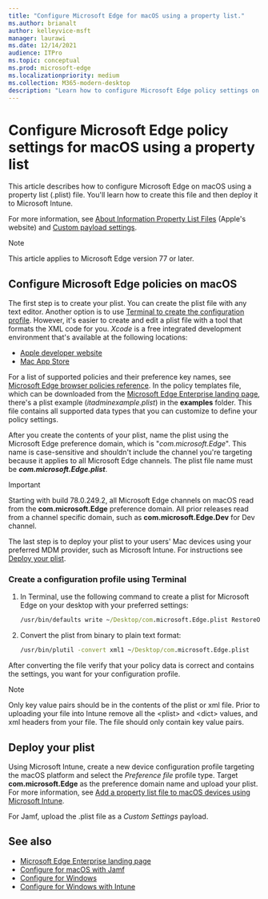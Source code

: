 ```yaml
---
title: "Configure Microsoft Edge for macOS using a property list."
ms.author: brianalt
author: kelleyvice-msft
manager: laurawi
ms.date: 12/14/2021
audience: ITPro
ms.topic: conceptual
ms.prod: microsoft-edge
ms.localizationpriority: medium
ms.collection: M365-modern-desktop
description: "Learn how to configure Microsoft Edge policy settings on macOS using a property list that you can deploy to Microsoft Intune."
---
```


# Configure Microsoft Edge policy settings for macOS using a property list

This article describes how to configure Microsoft Edge on macOS using a property list (\.plist) file. You'll learn how to create this file and then deploy it to Microsoft Intune.

For more information, see [About Information Property List Files](https://developer.apple.com/library/archive/documentation/General/Reference/InfoPlistKeyReference/Articles/AboutInformationPropertyListFiles.html) (Apple's website) and [Custom payload settings](https://support.apple.com/guide/mdm/custom-mdm9abbdbe7/1/web/1).

> [!NOTE]
> This article applies to Microsoft Edge version 77 or later.

## Configure Microsoft Edge policies on macOS

The first step is to create your plist. You can create the plist file with any text editor. Another option is to use [Terminal to create the configuration profile](#create-a-configuration-profile-using-terminal). However, it's easier to create and edit a plist file with a tool that formats the XML code for you. *Xcode* is a free integrated development environment that's available at the following locations:

- [Apple developer website](https://developer.apple.com/xcode/)
- [Mac App Store](https://apps.apple.com/app/xcode/id497799835?mt=12)

For a list of supported policies and their preference key names, see [Microsoft Edge browser policies reference](./microsoft-edge-policies.md). In the policy templates file, which can be downloaded from the [Microsoft Edge Enterprise landing page](https://aka.ms/EdgeEnterprise), there's a plist example (*itadminexample.plist*) in the **examples** folder. This file contains all supported data types that you can customize to define your policy settings.

After you create the contents of your plist, name the plist using the Microsoft Edge preference domain, which is "*com.microsoft.Edge*". This name is case-sensitive and shouldn't include the channel you're targeting because it applies to all Microsoft Edge channels. The plist file name must be **_com.microsoft.Edge.plist_**.

> [!IMPORTANT]
> Starting with build 78.0.249.2, all Microsoft Edge channels on macOS read from the **com.microsoft.Edge** preference domain. All prior releases read from a channel specific domain, such as **com.microsoft.Edge.Dev** for Dev channel.

The last step is to deploy your plist to your users' Mac devices using your preferred MDM provider, such as Microsoft Intune. For instructions see [Deploy your plist](#deploy-your-plist).

### Create a configuration profile using Terminal

1. In Terminal, use the following command to create a plist for Microsoft Edge on your desktop with your preferred settings:

   ```cmd
   /usr/bin/defaults write ~/Desktop/com.microsoft.Edge.plist RestoreOnStartup -int 1
   ```

2. Convert the plist from binary to plain text format:

   ```cmd
   /usr/bin/plutil -convert xml1 ~/Desktop/com.microsoft.Edge.plist
   ```

After converting the file verify that your policy data is correct and contains the settings, you want for your configuration profile.

> [!NOTE]
> Only key value pairs should be in the contents of the plist or xml file. Prior to uploading your file into Intune remove all the \<plist> and \<dict> values, and xml headers from your file. The file should only contain key value pairs.

## Deploy your plist

Using Microsoft Intune, create a new device configuration profile targeting the macOS platform and select the *Preference file* profile type. Target **com.microsoft.Edge** as the preference domain name and upload your plist. For more information, see [Add a property list file to macOS devices using Microsoft Intune](/intune/configuration/preference-file-settings-macos).

For Jamf, upload the \.plist file as a *Custom Settings* payload.

## See also

- [Microsoft Edge Enterprise landing page](https://aka.ms/EdgeEnterprise)
- [Configure for macOS with Jamf](configure-microsoft-edge-on-mac-jamf.md)
- [Configure for Windows](configure-microsoft-edge.md)
- [Configure for Windows with Intune](configure-edge-with-intune.md)